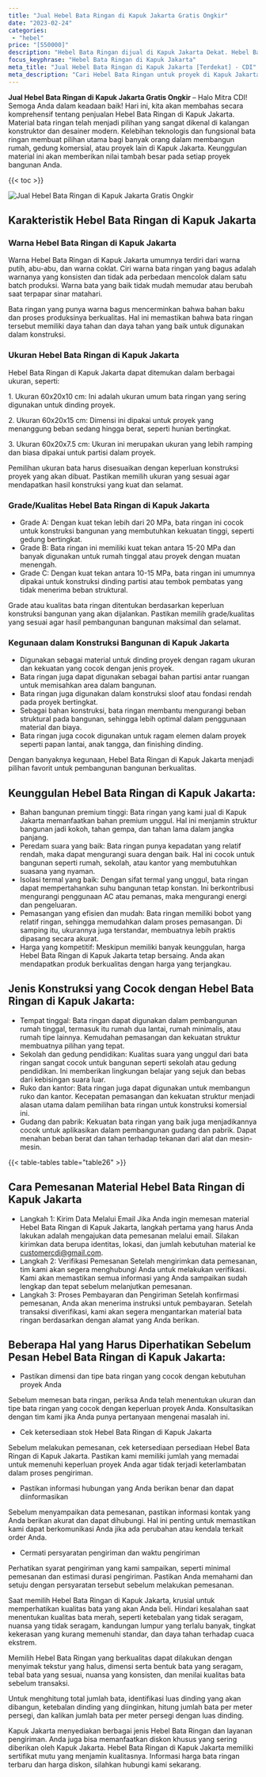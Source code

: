 ```yaml
---
title: "Jual Hebel Bata Ringan di Kapuk Jakarta Gratis Ongkir"
date: "2023-02-24"
categories:
 - "hebel"
price: "[550000]"
description: "Hebel Bata Ringan dijual di Kapuk Jakarta Dekat. Hebel Bata Ringan ini sering dipakai dalam proyek pembangunan sebagai material dinding yang tahan lama dan awet. Silakan hubungi kami untuk informasi lebih lanjut."
focus_keyphrase: "Hebel Bata Ringan di Kapuk Jakarta"
meta_title: "Jual Hebel Bata Ringan di Kapuk Jakarta [Terdekat] - CDI"
meta_description: "Cari Hebel Bata Ringan untuk proyek di Kapuk Jakarta? Kami memiliki Hebel Bata Ringan berkualitas untuk material dinding. Segera dapatkan penawaran terbaik."
---
```


**Jual Hebel Bata Ringan di Kapuk Jakarta Gratis Ongkir** – Halo Mitra CDI! Semoga Anda dalam keadaan baik! Hari ini, kita akan membahas secara komprehensif tentang penjualan Hebel Bata Ringan di Kapuk Jakarta. Material bata ringan telah menjadi pilihan yang sangat dikenal di kalangan konstruktor dan desainer modern. Kelebihan teknologis dan fungsional bata ringan membuat pilihan utama bagi banyak orang dalam membangun rumah, gedung komersial, atau proyek lain di Kapuk Jakarta. Keunggulan material ini akan memberikan nilai tambah besar pada setiap proyek bangunan Anda.

{{< toc >}}

![Jual Hebel Bata Ringan di Kapuk Jakarta Gratis Ongkir](/images/hebel/hebel-bataringan-02.jpg)

## Karakteristik Hebel Bata Ringan di Kapuk Jakarta

### Warna Hebel Bata Ringan di Kapuk Jakarta

Warna Hebel Bata Ringan di Kapuk Jakarta umumnya terdiri dari warna putih, abu-abu, dan warna coklat. Ciri warna bata ringan yang bagus adalah warnanya yang konsisten dan tidak ada perbedaan mencolok dalam satu batch produksi. Warna bata yang baik tidak mudah memudar atau berubah saat terpapar sinar matahari.

Bata ringan yang punya warna bagus mencerminkan bahwa bahan baku dan proses produksinya berkualitas. Hal ini memastikan bahwa bata ringan tersebut memiliki daya tahan dan daya tahan yang baik untuk digunakan dalam konstruksi.

### Ukuran Hebel Bata Ringan di Kapuk Jakarta

Hebel Bata Ringan di Kapuk Jakarta dapat ditemukan dalam berbagai ukuran, seperti:

1\. Ukuran 60x20x10 cm: Ini adalah ukuran umum bata ringan yang sering digunakan untuk dinding proyek.

2\. Ukuran 60x20x15 cm: Dimensi ini dipakai untuk proyek yang menanggung beban sedang hingga berat, seperti hunian bertingkat.

3\. Ukuran 60x20x7.5 cm: Ukuran ini merupakan ukuran yang lebih ramping dan biasa dipakai untuk partisi dalam proyek.

Pemilihan ukuran bata harus disesuaikan dengan keperluan konstruksi proyek yang akan dibuat. Pastikan memilih ukuran yang sesuai agar mendapatkan hasil konstruksi yang kuat dan selamat.

### Grade/Kualitas Hebel Bata Ringan di Kapuk Jakarta

*   Grade A: Dengan kuat tekan lebih dari 20 MPa, bata ringan ini cocok untuk konstruksi bangunan yang membutuhkan kekuatan tinggi, seperti gedung bertingkat.
*   Grade B: Bata ringan ini memiliki kuat tekan antara 15-20 MPa dan banyak digunakan untuk rumah tinggal atau proyek dengan muatan menengah.
*   Grade C: Dengan kuat tekan antara 10-15 MPa, bata ringan ini umumnya dipakai untuk konstruksi dinding partisi atau tembok pembatas yang tidak menerima beban struktural.

Grade atau kualitas bata ringan ditentukan berdasarkan keperluan konstruksi bangunan yang akan dijalankan. Pastikan memilih grade/kualitas yang sesuai agar hasil pembangunan bangunan maksimal dan selamat.

### Kegunaan dalam Konstruksi Bangunan di Kapuk Jakarta

*   Digunakan sebagai material untuk dinding proyek dengan ragam ukuran dan kekuatan yang cocok dengan jenis proyek.
*   Bata ringan juga dapat digunakan sebagai bahan partisi antar ruangan untuk memisahkan area dalam bangunan.
*   Bata ringan juga digunakan dalam konstruksi sloof atau fondasi rendah pada proyek bertingkat.
*   Sebagai bahan konstruksi, bata ringan membantu mengurangi beban struktural pada bangunan, sehingga lebih optimal dalam penggunaan material dan biaya.
*   Bata ringan juga cocok digunakan untuk ragam elemen dalam proyek seperti papan lantai, anak tangga, dan finishing dinding.

Dengan banyaknya kegunaan, Hebel Bata Ringan di Kapuk Jakarta menjadi pilihan favorit untuk pembangunan bangunan berkualitas.

## Keunggulan Hebel Bata Ringan di Kapuk Jakarta:

*   Bahan bangunan premium tinggi: Bata ringan yang kami jual di Kapuk Jakarta memanfaatkan bahan premium unggul. Hal ini menjamin struktur bangunan jadi kokoh, tahan gempa, dan tahan lama dalam jangka panjang.
*   Peredam suara yang baik: Bata ringan punya kepadatan yang relatif rendah, maka dapat mengurangi suara dengan baik. Hal ini cocok untuk bangunan seperti rumah, sekolah, atau kantor yang membutuhkan suasana yang nyaman.
*   Isolasi termal yang baik: Dengan sifat termal yang unggul, bata ringan dapat mempertahankan suhu bangunan tetap konstan. Ini berkontribusi mengurangi penggunaan AC atau pemanas, maka mengurangi energi dan pengeluaran.
*   Pemasangan yang efisien dan mudah: Bata ringan memiliki bobot yang relatif ringan, sehingga memudahkan dalam proses pemasangan. Di samping itu, ukurannya juga terstandar, membuatnya lebih praktis dipasang secara akurat.
*   Harga yang kompetitif: Meskipun memiliki banyak keunggulan, harga Hebel Bata Ringan di Kapuk Jakarta tetap bersaing. Anda akan mendapatkan produk berkualitas dengan harga yang terjangkau.

## Jenis Konstruksi yang Cocok dengan Hebel Bata Ringan di Kapuk Jakarta:

*   Tempat tinggal: Bata ringan dapat digunakan dalam pembangunan rumah tinggal, termasuk itu rumah dua lantai, rumah minimalis, atau rumah tipe lainnya. Kemudahan pemasangan dan kekuatan struktur membuatnya pilihan yang tepat.
*   Sekolah dan gedung pendidikan: Kualitas suara yang unggul dari bata ringan sangat cocok untuk bangunan seperti sekolah atau gedung pendidikan. Ini memberikan lingkungan belajar yang sejuk dan bebas dari kebisingan suara luar.
*   Ruko dan kantor: Bata ringan juga dapat digunakan untuk membangun ruko dan kantor. Kecepatan pemasangan dan kekuatan struktur menjadi alasan utama dalam pemilihan bata ringan untuk konstruksi komersial ini.
*   Gudang dan pabrik: Kekuatan bata ringan yang baik juga menjadikannya cocok untuk aplikasikan dalam pembangunan gudang dan pabrik. Dapat menahan beban berat dan tahan terhadap tekanan dari alat dan mesin-mesin.

{{< table-tables table="table26" >}}

## Cara Pemesanan Material Hebel Bata Ringan di Kapuk Jakarta

*   Langkah 1: Kirim Data Melalui Email
Jika Anda ingin memesan material Hebel Bata Ringan di Kapuk Jakarta, langkah pertama yang harus Anda lakukan adalah mengajukan data pemesanan melalui email. Silakan kirimkan data berupa identitas, lokasi, dan jumlah kebutuhan material ke customercdi@gmail.com.
*   Langkah 2: Verifikasi Pemesanan
Setelah mengirimkan data pemesanan, tim kami akan segera menghubungi Anda untuk melakukan verifikasi. Kami akan memastikan semua informasi yang Anda sampaikan sudah lengkap dan tepat sebelum melanjutkan pemesanan.
*   Langkah 3: Proses Pembayaran dan Pengiriman
Setelah konfirmasi pemesanan, Anda akan menerima instruksi untuk pembayaran. Setelah transaksi diverifikasi, kami akan segera mengantarkan material bata ringan berdasarkan dengan alamat yang Anda berikan.

## Beberapa Hal yang Harus Diperhatikan Sebelum Pesan Hebel Bata Ringan di Kapuk Jakarta:

*   Pastikan dimensi dan tipe bata ringan yang cocok dengan kebutuhan proyek Anda

Sebelum memesan bata ringan, periksa Anda telah menentukan ukuran dan tipe bata ringan yang cocok dengan keperluan proyek Anda. Konsultasikan dengan tim kami jika Anda punya pertanyaan mengenai masalah ini.
*   Cek ketersediaan stok Hebel Bata Ringan di Kapuk Jakarta

Sebelum melakukan pemesanan, cek ketersediaan persediaan Hebel Bata Ringan di Kapuk Jakarta. Pastikan kami memiliki jumlah yang memadai untuk memenuhi keperluan proyek Anda agar tidak terjadi keterlambatan dalam proses pengiriman.
*   Pastikan informasi hubungan yang Anda berikan benar dan dapat diinformasikan

Sebelum menyampaikan data pemesanan, pastikan informasi kontak yang Anda berikan akurat dan dapat dihubungi. Hal ini penting untuk memastikan kami dapat berkomunikasi Anda jika ada perubahan atau kendala terkait order Anda.
*   Cermati persyaratan pengiriman dan waktu pengiriman

Perhatikan syarat pengiriman yang kami sampaikan, seperti minimal pemesanan dan estimasi durasi pengiriman. Pastikan Anda memahami dan setuju dengan persyaratan tersebut sebelum melakukan pemesanan.

Saat memilih Hebel Bata Ringan di Kapuk Jakarta, krusial untuk memperhatikan kualitas bata yang akan Anda beli. Hindari kesalahan saat menentukan kualitas bata merah, seperti ketebalan yang tidak seragam, nuansa yang tidak seragam, kandungan lumpur yang terlalu banyak, tingkat kekerasan yang kurang memenuhi standar, dan daya tahan terhadap cuaca ekstrem.

Memilih Hebel Bata Ringan yang berkualitas dapat dilakukan dengan menyimak tekstur yang halus, dimensi serta bentuk bata yang seragam, tebal bata yang sesuai, nuansa yang konsisten, dan menilai kualitas bata sebelum transaksi.

Untuk menghitung total jumlah bata, identifikasi luas dinding yang akan dibangun, ketebalan dinding yang diinginkan, hitung jumlah bata per meter persegi, dan kalikan jumlah bata per meter persegi dengan luas dinding.

Kapuk Jakarta menyediakan berbagai jenis Hebel Bata Ringan dan layanan pengiriman. Anda juga bisa memanfaatkan diskon khusus yang sering diberikan oleh Kapuk Jakarta. Hebel Bata Ringan di Kapuk Jakarta memiliki sertifikat mutu yang menjamin kualitasnya. Informasi harga bata ringan terbaru dan harga diskon, silahkan hubungi kami sekarang.